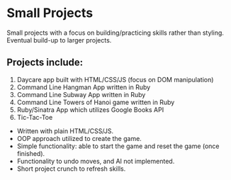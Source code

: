 # Small Projects

Small projects with a focus on building/practicing skills rather than styling. Eventual build-up to larger projects.

## Projects include:

1. Daycare app built with HTML/CSS/JS (focus on DOM manipulation)
2. Command Line Hangman App written in Ruby
3. Command Line Subway App written in Ruby
4. Command Line Towers of Hanoi game written in Ruby
5. Ruby/Sinatra App which utilizes Google Books API
6. Tic-Tac-Toe 

- Written with plain HTML/CSS/JS.
- OOP approach utilized to create the game.
- Simple functionality: able to start the game and reset the game (once finished).
- Functionality to undo moves, and AI not implemented.
- Short project crunch to refresh skills.
